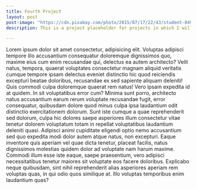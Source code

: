 ```yaml
---
title: Fourth Project
layout: post
post-image: "https://cdn.pixabay.com/photo/2015/07/17/22/43/student-849822_960_720.jpg"
description: This is a project placeholder for projects in which I will add later

---
```


Lorem ipsum dolor sit amet consectetur, adipisicing elit. Voluptas adipisci tempore illo accusantium consequatur doloremque dignissimos quo, maxime eius cum enim recusandae qui, delectus ea autem architecto? Velit natus, tempora, quaerat voluptates consectetur magnam aliquid veritatis cumque tempore ipsam delectus eveniet distinctio hic quod reiciendis excepturi beatae doloribus, recusandae ex sed sapiente aliquam deleniti! Quis commodi culpa doloremque quaerat rem natus! Vero ipsam expedita id at quidem. In sit voluptatibus error cum? Minima sunt porro, architecto natus accusantium earum rerum voluptate recusandae fugit, error consequatur, quibusdam dolore quod minus culpa ipsa laudantium odit distinctio exercitationem dolorum. Sunt iste cumque a quae reprehenderit sed dolorum, culpa hic dolores saepe asperiores illum consectetur vitae tenetur dolorem voluptatum totam in repellat voluptatibus laudantium deleniti quasi. Adipisci animi cupiditate eligendi optio nemo accusantium sed quo expedita modi dolor autem atque natus, non excepturi. Eaque inventore quis aperiam vel quae dicta tenetur, placeat facilis, natus dignissimos molestias quidem dolor ad voluptate nam harum maxime. Commodi illum esse iste eaque, saepe praesentium, vero adipisci necessitatibus tenetur maiores sit voluptate eos facere doloribus. Explicabo neque quibusdam, sint nihil reprehenderit alias asperiores aperiam rem voluptas quas, in qui odio quos similique at. Illo voluptas temporibus enim laudantium quas?
